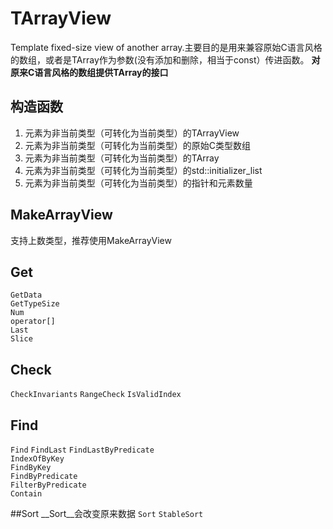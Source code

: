 # TArrayView
Template  fixed-size view of another array.主要目的是用来兼容原始C语言风格的数组，或者是TArray作为参数(没有添加和删除，相当于const）传进函数。
__对原来C语言风格的数组提供TArray的接口__

## 构造函数
1. 元素为非当前类型（可转化为当前类型）的TArrayView
2. 元素为非当前类型（可转化为当前类型）的原始C类型数组
3. 元素为非当前类型（可转化为当前类型）的TArray
4. 元素为非当前类型（可转化为当前类型）的std::initializer_list
5. 元素为非当前类型（可转化为当前类型）的指针和元素数量

## MakeArrayView
支持上数类型，推荐使用MakeArrayView

## Get
`GetData`  
`GetTypeSize`  
`Num`  
`operator[]`  
`Last`  
`Slice`
## Check
`CheckInvariants`
`RangeCheck` 
`IsValidIndex`

## Find
`Find`
`FindLast`
`FindLastByPredicate`  
`IndexOfByKey`  
`FindByKey`  
`FindByPredicate`  
`FilterByPredicate`  
`Contain`  

##Sort 
__Sort__会改变原来数据
`Sort`
`StableSort`

